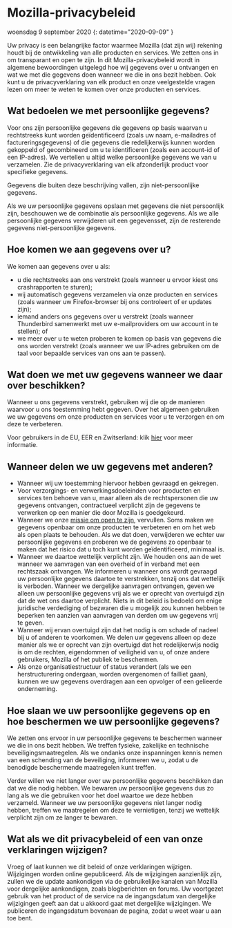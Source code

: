 # Mozilla-privacybeleid

woensdag 9 september 2020
{: datetime="2020-09-09" }

Uw privacy is een belangrijke factor waarmee Mozilla (dat zijn wij) rekening houdt bij de ontwikkeling van alle producten en services. We zetten ons in om transparant en open te zijn. In dit Mozilla-privacybeleid wordt in algemene bewoordingen uitgelegd hoe wij gegevens over u ontvangen en wat we met die gegevens doen wanneer we die in ons bezit hebben. Ook kunt u de privacyverklaring van elk product en onze veelgestelde vragen lezen om meer te weten te komen over onze producten en services.  

## Wat bedoelen we met persoonlijke gegevens?

Voor ons zijn persoonlijke gegevens die gegevens op basis waarvan u rechtstreeks kunt worden geïdentificeerd (zoals uw naam, e-mailadres of factureringsgegevens) of die gegevens die redelijkerwijs kunnen worden gekoppeld of gecombineerd om u te identificeren (zoals een account-id of een IP-adres). We vertellen u altijd welke persoonlijke gegevens we van u verzamelen. Zie de privacyverklaring van elk afzonderlijk product voor specifieke gegevens.

Gegevens die buiten deze beschrijving vallen, zijn niet-persoonlijke gegevens.

Als we uw persoonlijke gegevens opslaan met gegevens die niet persoonlijk zijn, beschouwen we de combinatie als persoonlijke gegevens. Als we alle persoonlijke gegevens verwijderen uit een gegevensset, zijn de resterende gegevens niet-persoonlijke gegevens.

## Hoe komen we aan gegevens over u?

We komen aan gegevens over u als:

* u die rechtstreeks aan ons verstrekt (zoals wanneer u ervoor kiest ons crashrapporten te sturen);
* wij automatisch gegevens verzamelen via onze producten en services (zoals wanneer uw Firefox-browser bij ons controleert of er updates zijn);
* iemand anders ons gegevens over u verstrekt (zoals wanneer Thunderbird samenwerkt met uw e-mailproviders om uw account in te stellen); of
* we meer over u te weten proberen te komen op basis van gegevens die ons worden verstrekt (zoals wanneer we uw IP-adres gebruiken om de taal voor bepaalde services van ons aan te passen).

## Wat doen we met uw gegevens wanneer we daar over beschikken?

Wanneer u ons gegevens verstrekt, gebruiken wij die op de manieren waarvoor u ons toestemming hebt gegeven. Over het algemeen gebruiken we uw gegevens om onze producten en services voor u te verzorgen en om deze te verbeteren.

Voor gebruikers in de EU, EER en Zwitserland: klik [hier](https://support.mozilla.org/kb/information-eu-eea-and-swiss-users) voor meer informatie.

## Wanneer delen we uw gegevens met anderen?

* Wanneer wij uw toestemming hiervoor hebben gevraagd en gekregen.
* Voor verzorgings- en verwerkingsdoeleinden voor producten en services ten behoeve van u, maar alleen als de rechtspersonen die uw gegevens ontvangen, contractueel verplicht zijn de gegevens te verwerken op een manier die door Mozilla is goedgekeurd.
* Wanneer we onze [missie om open te zijn](https://www.mozilla.org/about/manifesto/), vervullen. Soms maken we gegevens openbaar om onze producten te verbeteren en om het web als open plaats te behouden. Als we dat doen, verwijderen we echter uw persoonlijke gegevens en proberen we de gegevens zo openbaar te maken dat het risico dat u toch kunt worden geïdentificeerd, minimaal is.
* Wanneer we daartoe wettelijk verplicht zijn. We houden ons aan de wet wanneer we aanvragen van een overheid of in verband met een rechtszaak ontvangen. We informeren u wanneer ons wordt gevraagd uw persoonlijke gegevens daartoe te verstrekken, tenzij ons dat wettelijk is verboden. Wanneer we dergelijke aanvragen ontvangen, geven we alleen uw persoonlijke gegevens vrij als we er oprecht van overtuigd zijn dat de wet ons daartoe verplicht. Niets in dit beleid is bedoeld om enige juridische verdediging of bezwaren die u mogelijk zou kunnen hebben te beperken ten aanzien van aanvragen van derden om uw gegevens vrij te geven.
* Wanneer wij ervan overtuigd zijn dat het nodig is om schade of nadeel bij u of anderen te voorkomen. We delen uw gegevens alleen op deze manier als we er oprecht van zijn overtuigd dat het redelijkerwijs nodig is om de rechten, eigendommen of veiligheid van u, of onze andere gebruikers, Mozilla of het publiek te beschermen.
* Als onze organisatiestructuur of status verandert (als we een herstructurering ondergaan, worden overgenomen of failliet gaan), kunnen we uw gegevens overdragen aan een opvolger of een gelieerde onderneming.

## Hoe slaan we uw persoonlijke gegevens op en hoe beschermen we uw persoonlijke gegevens?

We zetten ons ervoor in uw persoonlijke gegevens te beschermen wanneer we die in ons bezit hebben. We treffen fysieke, zakelijke en technische beveiligingsmaatregelen. Als we ondanks onze inspanningen kennis nemen van een schending van de beveiliging, informeren we u, zodat u de benodigde beschermende maatregelen kunt treffen.

Verder willen we niet langer over uw persoonlijke gegevens beschikken dan dat we die nodig hebben. We bewaren uw persoonlijke gegevens dus zo lang als we die gebruiken voor het doel waartoe we deze hebben verzameld. Wanneer we uw persoonlijke gegevens niet langer nodig hebben, treffen we maatregelen om deze te vernietigen, tenzij we wettelijk verplicht zijn om ze langer te bewaren.

## Wat als we dit privacybeleid of een van onze verklaringen wijzigen?

Vroeg of laat kunnen we dit beleid of onze verklaringen wijzigen. Wijzigingen worden online gepubliceerd. Als de wijzigingen aanzienlijk zijn, zullen we de update aankondigen via de gebruikelijke kanalen van Mozilla voor dergelijke aankondigen, zoals blogberichten en forums. Uw voortgezet gebruik van het product of de service na de ingangsdatum van dergelijke wijzigingen geeft aan dat u akkoord gaat met dergelijke wijzigingen. We publiceren de ingangsdatum bovenaan de pagina, zodat u weet waar u aan toe bent.
